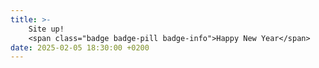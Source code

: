 ```yaml
---
title: >-
    Site up!
    <span class="badge badge-pill badge-info">Happy New Year</span>
date: 2025-02-05 18:30:00 +0200
---
```


